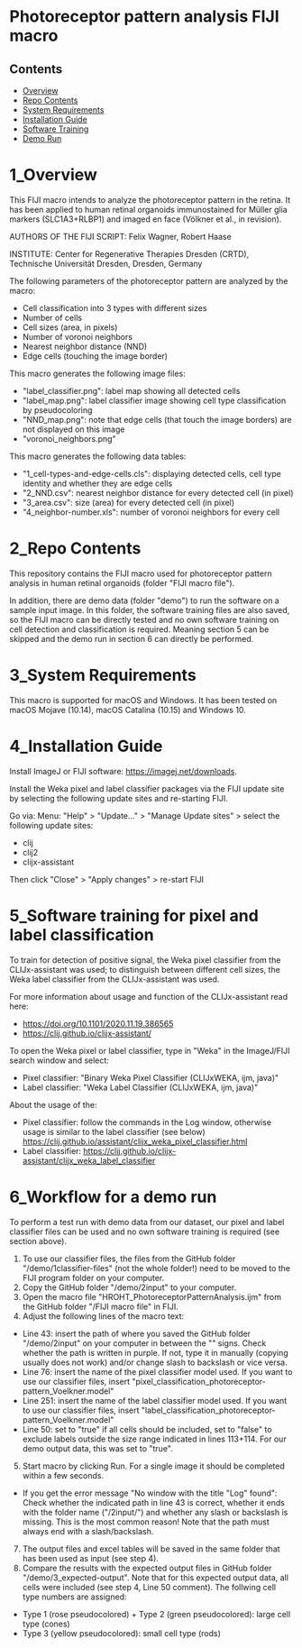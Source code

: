 # Photoreceptor pattern analysis FIJI macro

## Contents

- [Overview](#1_overview)
- [Repo Contents](#2_repo-contents)
- [System Requirements](#3_system-requirements)
- [Installation Guide](#4_installation-guide)
- [Software Training](#5_Software-training-for-pixel-and-label-classification)
- [Demo Run](#6_Workflow-for-a-demo-run)

# 1_Overview
This FIJI macro intends to analyze the photoreceptor pattern in the retina. It has been applied to human retinal organoids immunostained for Müller glia markers (SLC1A3+RLBP1) and imaged en face (Völkner et al., in revision).

AUTHORS OF THE FIJI SCRIPT: Felix Wagner, Robert Haase

INSTITUTE: Center for Regenerative Therapies Dresden (CRTD), Technische Universität Dresden, Dresden, Germany


The following parameters of the photoreceptor pattern are analyzed by the macro:
- Cell classification into 3 types with different sizes
- Number of cells
- Cell sizes (area, in pixels)
- Number of voronoi neighbors
- Nearest neighbor distance (NND)
- Edge cells (touching the image border)

This macro generates the following image files:
- "label_classifier.png": label map showing all detected cells
- "label_map.png": label classifier image showing cell type classification by pseudocoloring
- "NND_map.png": note that edge cells (that touch the image borders) are not displayed on this image
- "voronoi_neighbors.png"

This macro generates the following data tables:
- "1_cell-types-and-edge-cells.cls": displaying detected cells, cell type identity and whether they are edge cells
- "2_NND.csv": nearest neighbor distance for every detected cell (in pixel)
- "3_area.csv": size (area) for every detected cell (in pixel)
- "4_neighbor-number.xls": number of voronoi neighbors for every cell

# 2_Repo Contents
This repository contains the FIJI macro used for photoreceptor pattern analysis in human retinal organoids (folder "FIJI macro file"). 

In addition, there are demo data (folder "demo") to run the software on a sample input image. In this folder, the software training files are also saved, so the FIJI macro can be directly tested and no own software training on cell detection and classification is required. Meaning section 5 can be skipped and the demo run in section 6 can directly be performed.

# 3_System Requirements
This macro is supported for macOS and Windows. It has been tested on macOS Mojave (10.14), macOS Catalina (10.15) and Windows 10.

# 4_Installation Guide
Install ImageJ or FIJI software: https://imagej.net/downloads.

Install the Weka pixel and label classifier packages via the FIJI update site by selecting the following update sites and re-starting FIJI.

Go via: Menu: "Help" > "Update..." > "Manage Update sites" > select the following update sites:
- clij
- clij2
- clijx-assistant

Then click "Close" > "Apply changes" > re-start FIJI

# 5_Software training for pixel and label classification
To train for detection of positive signal, the Weka pixel classifier from the CLIJx-assistant was used; to distinguish between different cell sizes, the Weka label classifier from the CLIJx-assistant was used.

For more information about usage and function of the CLIJx-assistant read here: 
- https://doi.org/10.1101/2020.11.19.386565
- https://clij.github.io/clijx-assistant/

To open the Weka pixel or label classifier, type in "Weka" in the ImageJ/FIJI search window and select:
- Pixel classifier: "Binary Weka Pixel Classifier (CLIJxWEKA, ijm, java)"
- Label classifier: "Weka Label Classifier (CLIJxWEKA, ijm, java)"

About the usage of the:
- Pixel classifier: follow the commands in the Log window, otherwise usage is similar to the label classifier (see below) https://clij.github.io/assistant/clijx_weka_pixel_classifier.html
- Label classifier: https://clij.github.io/clijx-assistant/clijx_weka_label_classifier

# 6_Workflow for a demo run
To perform a test run with demo data from our dataset, our pixel and label classifier files can be used and no own software training is required (see section above).
1. To use our classifier files, the files from the GitHub folder "/demo/1classifier-files" (not the whole folder!) need to be moved to the FIJI program folder on your computer.
2. Copy the GitHub folder "/demo/2input" to your computer.
3. Open the macro file "HROHT_PhotoreceptorPatternAnalysis.ijm" from the GitHub folder "/FIJI macro file" in FIJI.
4. Adjust the following lines of the macro text:
- Line 43: insert the path of where you saved the GitHub folder "/demo/2input" on your computer in between the "" signs. Check whether the path is written in purple. If not, type it in manually (copying usually does not work) and/or change slash to backslash or vice versa. 
- Line 76: insert the name of the pixel classifier model used. If you want to use our classifier files, insert "pixel_classification_photoreceptor-pattern_Voelkner.model"
- Line 251: insert the name of the label classifier model used. If you want to use our classifier files, insert "label_classification_photoreceptor-pattern_Voelkner.model"
- Line 50: set to "true" if all cells should be included, set to "false" to exclude labels outside the size range indicated in lines 113+114. For our demo output data, this was set to "true".
5. Start macro by clicking Run. For a single image it should be completed within a few seconds.
- If you get the error message "No window with the title "Log" found": Check whether the indicated path in line 43 is correct, whether it ends with the folder name ("/2input/") and whether any slash or backslash is missing. This is the most common reason! Note that the path must always end with a slash/backslash.
7. The output files and excel tables will be saved in the same folder that has been used as input (see step 4).
8. Compare the results with the expected output files in GitHub folder "/demo/3_expected-output". Note that for this expected output data, all cells were included (see step 4, Line 50 comment). The follwing cell type numbers are assigned:
- Type 1 (rose pseudocolored) + Type 2 (green pseudocolored): large cell type (cones)
- Type 3 (yellow pseudocolored): small cell type (rods)
